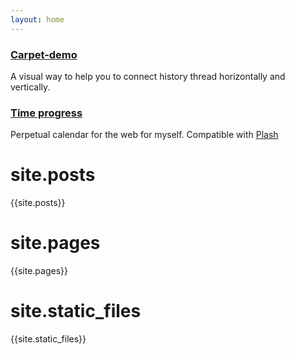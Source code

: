 ```yaml
---
layout: home
---
```

### [Carpet-demo](https://carpet-bx6.pages.dev)
A visual way to help you to connect history thread horizontally and vertically.

### [Time progress](./_pages/time-progress/)
Perpetual calendar for the web for myself. Compatible with [Plash](https://sindresorhus.com/plash)

# site.posts
{{site.posts}}
# site.pages
{{site.pages}}
# site.static_files
{{site.static_files}}